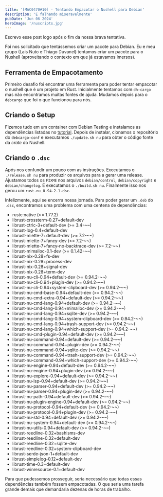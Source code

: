 ```yaml
---
title: '[MAC0470#10] - Tentando Empacotar o Nushell para Debian'
description: 'E falhando miseravelmente'
pubDate: 'Jun 06 2024'
heroImage: '/nuscripts.jpg'
---
```


Escrevo esse post logo após o fim da nossa brava tentativa.

Foi nos solicitado que tentássemos criar um pacote para Debian. Eu e meu grupo (Lais Nuto e Thiago Duvanel) tentamos criar um pacote para o Nushell (aproveitando o contexto em que já estavamos imersos).

## Ferramenta de Empacotamento

Primeiro desafio foi encontrar uma ferramenta para poder tentar empacotar o nushell que é um projeto em Rust. Inicialmente tentamos com `dh-cargo` mas não encontramos muitas fontes de ajuda. Mudamos depois para o `debcargo` que foi o que funcionou para nós.

## Criando o Setup

Fizemos tudo em um container com Debian Testing e instalamos as dependências listadas no [tutorial](https://salsa.debian.org/rust-team/debcargo-conf/blob/master/README.rst). Depois de instalar, clonamos o repositório do `debcargo-conf` e executamos `./update.sh nu` para obter o código fonte da _crate_ do Nushell.

## Criando o `.dsc`

Após nos confundir um pouco com as instruções. Executamos o `./release.sh nu` para produzir os arquivos para a gerar uma release. Ajustamos todos os `FIXME` nos arquivos `debian/control`, `debian/copyright` e `debian/changelog`. E executamos o `./build.sh nu`. Finalmente isso nos gerou um `rust-nu_0.94.2-1.dsc`.

Infelizmente, aqui se encerra nossa jornada. Para poder gerar um `.deb` do `.dsc`, encontramos uma problema com uma centena de dependências:

- rustc:native (>= 1.77.2)
- librust-crossterm-0.27+default-dev
- librust-ctrlc-3+default-dev (>= 3.4-~~)
- librust-log-0.4+default-dev
- librust-miette-7+default-dev (>= 7.2-~~)
- librust-miette-7+fancy-dev (>= 7.2-~~)
- librust-miette-7+fancy-no-backtrace-dev (>= 7.2-~~)
- librust-mimalloc-0.1-dev (>= 0.1.42-~~)
- librust-nix-0.28+fs-dev
- librust-nix-0.28+process-dev
- librust-nix-0.28+signal-dev
- librust-nix-0.28+term-dev
- librust-nu-cli-0.94+default-dev (>= 0.94.2-~~)
- librust-nu-cli-0.94+plugin-dev (>= 0.94.2-~~)
- librust-nu-cli-0.94+system-clipboard-dev (>= 0.94.2-~~)
- librust-nu-cmd-base-0.94+default-dev (>= 0.94.2-~~)
- librust-nu-cmd-extra-0.94+default-dev (>= 0.94.2-~~)
- librust-nu-cmd-lang-0.94+default-dev (>= 0.94.2-~~)
- librust-nu-cmd-lang-0.94+mimalloc-dev (>= 0.94.2-~~)
- librust-nu-cmd-lang-0.94+sqlite-dev (>= 0.94.2-~~)
- librust-nu-cmd-lang-0.94+system-clipboard-dev (>= 0.94.2-~~)
- librust-nu-cmd-lang-0.94+trash-support-dev (>= 0.94.2-~~)
- librust-nu-cmd-lang-0.94+which-support-dev (>= 0.94.2-~~)
- librust-nu-cmd-plugin-0.94+default-dev (>= 0.94.2-~~)
- librust-nu-command-0.94+default-dev (>= 0.94.2-~~)
- librust-nu-command-0.94+plugin-dev (>= 0.94.2-~~)
- librust-nu-command-0.94+sqlite-dev (>= 0.94.2-~~)
- librust-nu-command-0.94+trash-support-dev (>= 0.94.2-~~)
- librust-nu-command-0.94+which-support-dev (>= 0.94.2-~~)
- librust-nu-engine-0.94+default-dev (>= 0.94.2-~~)
- librust-nu-engine-0.94+plugin-dev (>= 0.94.2-~~)
- librust-nu-explore-0.94+default-dev (>= 0.94.2-~~)
- librust-nu-lsp-0.94+default-dev (>= 0.94.2-~~)
- librust-nu-parser-0.94+default-dev (>= 0.94.2-~~)
- librust-nu-parser-0.94+plugin-dev (>= 0.94.2-~~)
- librust-nu-path-0.94+default-dev (>= 0.94.2-~~)
- librust-nu-plugin-engine-0.94+default-dev (>= 0.94.2-~~)
- librust-nu-protocol-0.94+default-dev (>= 0.94.2-~~)
- librust-nu-protocol-0.94+plugin-dev (>= 0.94.2-~~)
- librust-nu-std-0.94+default-dev (>= 0.94.2-~~)
- librust-nu-system-0.94+default-dev (>= 0.94.2-~~)
- librust-nu-utils-0.94+default-dev (>= 0.94.2-~~)
- librust-reedline-0.32+bashisms-dev
- librust-reedline-0.32+default-dev
- librust-reedline-0.32+sqlite-dev
- librust-reedline-0.32+system-clipboard-dev
- librust-serde-json-1+default-dev
- librust-simplelog-0.12+default-dev
- librust-time-0.3+default-dev
- librust-winresource-0.1+default-dev

Para que pudessemos prosseguir, seria necessário que todas essas dependências também fossem empacotadas. O que seria uma tarefa grande demais que demandaria dezenas de horas de trabalho.
